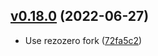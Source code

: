 ## [v0.18.0](https://github.com/rezozero/LiformBundle/compare/v0.17.0...v0.18.0) (2022-06-27)

* Use rezozero fork ([72fa5c2](https://github.com/rezozero/LiformBundle/commit/72fa5c2ec7619c1b402c930b699fa06685fc24fd))

